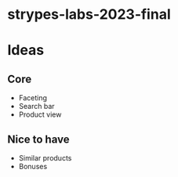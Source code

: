 # strypes-labs-2023-final
# Ideas
## Core
- Faceting
- Search bar
- Product view
## Nice to have
- Similar products
- Bonuses